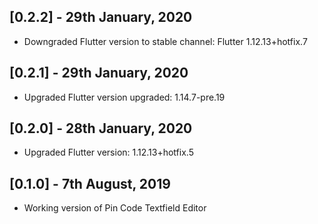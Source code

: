 ## [0.2.2] - 29th January, 2020

* Downgraded Flutter version to stable channel: Flutter 1.12.13+hotfix.7

## [0.2.1] - 29th January, 2020

* Upgraded Flutter version upgraded: 1.14.7-pre.19

## [0.2.0] - 28th January, 2020

* Upgraded Flutter version: 1.12.13+hotfix.5

## [0.1.0] - 7th August, 2019

* Working version of Pin Code Textfield Editor
